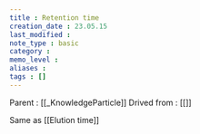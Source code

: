 ```yaml
---
title : Retention time
creation_date : 23.05.15
last_modified :
note_type : basic
category :
memo_level :
aliases : 
tags : []
---
```


Parent : [[_KnowledgeParticle]]
Drived from : [[]]

Same as [[Elution time]] 